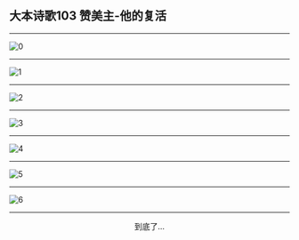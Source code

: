 
## 大本诗歌103 赞美主-他的复活
        
<div id="aplayer0"></div>

<div id="aplayer1"></div>

<div id="aplayer2"></div>

---

<img alt="0" data-original="https://cdn.jsdelivr.net/gh/k34869/shi/data/d0103/0">

---

<img alt="1" data-original="https://cdn.jsdelivr.net/gh/k34869/shi/data/d0103/1">

---

<img alt="2" data-original="https://cdn.jsdelivr.net/gh/k34869/shi/data/d0103/2">

---

<img alt="3" data-original="https://cdn.jsdelivr.net/gh/k34869/shi/data/d0103/3">

---

<img alt="4" data-original="https://cdn.jsdelivr.net/gh/k34869/shi/data/d0103/4">

---

<img alt="5" data-original="https://cdn.jsdelivr.net/gh/k34869/shi/data/d0103/5">

---

<img alt="6" data-original="https://cdn.jsdelivr.net/gh/k34869/shi/data/d0103/6">

---

<p style="text-align: center">到底了...</p>

<script src="/js/dist-view.js"></script>

<script>
MAIN.id = 'd0103';
        
const ap0 = new APlayer({
    container: document.getElementById('aplayer0'),
    volume: 1,
    loop: 'none',
    preload: 'none',
    audio: [{
        name: 'D103.mp3',
        artist: '大本诗歌',
        url: 'https://res.wx.qq.com/voice/getvoice?mediaid=MzI0NTk3MDM5M18yMjQ3NTE3OTM4',
        cover: '/favicon'
    }]
});
const ap1 = new APlayer({
    container: document.getElementById('aplayer1'),
    volume: 1,
    loop: 'none',
    preload: 'none',
    audio: [{
        name: 'D103第一节领唱.mp3',
        artist: '大本诗歌',
        url: 'https://res.wx.qq.com/voice/getvoice?mediaid=MzI0NTk3MDM5M18yMjQ3NTE3OTM5',
        cover: '/favicon'
    }]
});
const ap2 = new APlayer({
    container: document.getElementById('aplayer2'),
    volume: 1,
    loop: 'none',
    preload: 'none',
    audio: [{
        name: 'D103教唱版.mp3',
        artist: '大本诗歌',
        url: 'https://res.wx.qq.com/voice/getvoice?mediaid=MzI0NTk3MDM5M18yMjQ3NTE3OTQw',
        cover: '/favicon'
    }]
});
</script>
